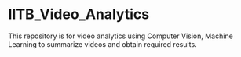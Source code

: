 # IITB_Video_Analytics
This repository is for video analytics using Computer Vision, Machine Learning to summarize videos and obtain required results.
